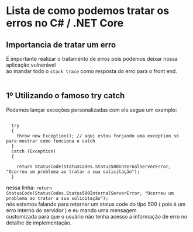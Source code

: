 # Lista de como podemos tratar os erros no C# / .NET Core

## Importancia de tratar um erro

É importante realizar o tratamento de erros pois podemos deixar nossa aplicação vulnerável<br>ao mandar todo o `stack trace` como resposta do erro para o front end.
<br/>
<br/>

## 1º Utilizando o famoso try catch

Podemos lançar exceções personalizadas com ele segue um exemplo:

```

  try
  {
    throw new Exception(); // aqui estou forçando uma exception só para mostrar como funciona o catch
  }
  catch (Exception)
  {

    return StatusCode(StatusCodes.Status500InternalServerError, "Ocorreu um problema ao tratar a sua solicitação");
  }

```

nessa linha: `return StatusCode(StatusCodes.Status500InternalServerError, "Ocorreu um problema ao tratar a sua solicitação");`<br>
nós estamos falando para retornar um status code do tipo 500 ( pois é um erro interno do servidor ) e eu mando uma mensagem<br>
customizada para que o usuário não tenha acesso a informação de erro no detalhe de implementação.
